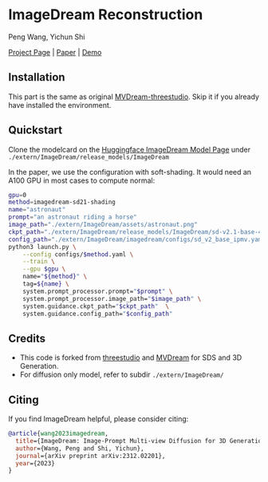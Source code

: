 # ImageDream Reconstruction
Peng Wang, Yichun Shi

[Project Page](https://image-dream.github.io/) | [Paper](https://arxiv.org/abs/2312.02201) | [Demo
]()


<!-- ![mvdream-threestudio-teaser](https://github.com/bytedance/MVDream-threestudio/assets/21265012/b2fef804-7f3f-4b3a-a1a9-8b51596deb54) -->


## Installation 

This part is the same as original [MVDream-threestudio](https://github.com/bytedance/MVDream-threestudio). Skip it if you already have installed the environment.


## Quickstart
Clone the modelcard on the [Huggingface ImageDream Model Page](https://huggingface.co/Peng-Wang/ImageDream/) under ```./extern/ImageDream/release_models/ImageDream```

In the paper, we use the configuration with soft-shading. It would need an A100 GPU in most cases to compute normal:
```sh
gpu=0
method=imagedream-sd21-shading
name="astronaut"
prompt="an astronaut riding a horse"
image_path="./extern/ImageDream/assets/astronaut.png"
ckpt_path="./extern/ImageDream/release_models/ImageDream/sd-v2.1-base-4view-ipmv.pt"
config_path="./extern/ImageDream/imagedream/configs/sd_v2_base_ipmv.yaml"
python3 launch.py \
    --config configs/$method.yaml \
    --train \
    --gpu $gpu \
    name="${method}" \
    tag=${name} \
    system.prompt_processor.prompt="$prompt" \
    system.prompt_processor.image_path="$image_path" \
    system.guidance.ckpt_path="$ckpt_path"  \
    system.guidance.config_path="$config_path" 
```

## Credits
- This code is forked from [threestudio](https://github.com/threestudio-project/threestudio) and [MVDream](https://github.com/bytedance/MVDream-threestudi) for SDS and 3D Generation.
- For diffusion only model, refer to subdir ```./extern/ImageDream/```


## Citing

If you find ImageDream helpful, please consider citing:

``` bibtex
@article{wang2023imagedream,
  title={ImageDream: Image-Prompt Multi-view Diffusion for 3D Generation},
  author={Wang, Peng and Shi, Yichun},
  journal={arXiv preprint arXiv:2312.02201},
  year={2023}
}
```
